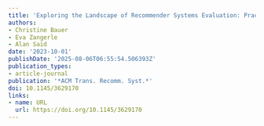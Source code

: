 ```yaml
---
title: 'Exploring the Landscape of Recommender Systems Evaluation: Practices and Perspectives'
authors:
- Christine Bauer
- Eva Zangerle
- Alan Said
date: '2023-10-01'
publishDate: '2025-08-06T06:55:54.506393Z'
publication_types:
- article-journal
publication: '*ACM Trans. Recomm. Syst.*'
doi: 10.1145/3629170
links:
- name: URL
  url: https://doi.org/10.1145/3629170
---
```

